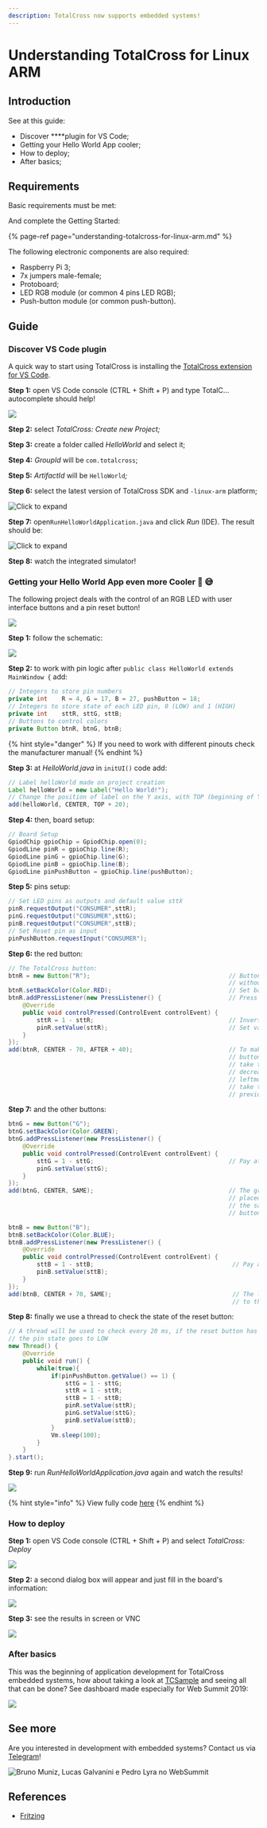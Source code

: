 ```yaml
---
description: TotalCross now supports embedded systems!
---
```


# Understanding TotalCross for Linux ARM

## Introduction

See at this guide:

* Discover ****plugin for VS Code;
* Getting your Hello World App cooler;
* How to deploy; 
* After basics;

## Requirements

Basic requirements must be met:

And complete the Getting Started:

{% page-ref page="understanding-totalcross-for-linux-arm.md" %}

The following electronic components are also required:

* Raspberry Pi 3;
* 7x jumpers male-female;
* Protoboard;
* LED RGB module \(or common 4 pins LED RGB\);
* Push-button module \(or common push-button\).

## **Guide**

### Discover VS Code plugin

A quick way to start using TotalCross is installing the [TotalCross extension for VS Code](https://marketplace.visualstudio.com/items?itemName=Italo.totalcross). 

**Step 1:** open VS Code console  \(CTRL + Shift + P\) and type TotalC… autocomplete should help!

![](../.gitbook/assets/3-1.gif)

**Step 2:** select _TotalCross: Create new Project;_ 

**Step 3:** create a folder called _HelloWorld_ and select it; 

**Step 4:** _GroupId_ will be `com.totalcross`;

**Step 5:** _ArtifactId_ will be `HelloWorld`_;_

**Step 6:** select the latest version of TotalCross SDK and `-linux-arm` platform;

![Click to expand](../.gitbook/assets/4-1.gif)

**Step 7:** open`RunHelloWorldApplication.java` and click _Run_ \(IDE\). The result should be:

![Click  to expand](../.gitbook/assets/5-1.gif)

**Step 8:** watch the integrated simulator!

### Getting your Hello World App even more Cooler 🥶 😅 

The following project deals with the control of an RGB LED with user interface buttons and a pin reset button!

![](../.gitbook/assets/gpiotutorial.jpg)

**Step 1:** follow the schematic:

![](../.gitbook/assets/understanding_linux_arm.png)

**Step 2:** to work with pin logic after `public class HelloWorld extends MainWindow {` add:

```java
// Integers to store pin numbers
private int    R = 4, G = 17, B = 27, pushButton = 18;
// Integers to store state of each LED pin, 0 (LOW) and 1 (HIGH)
private int    sttR, sttG, sttB;
// Buttons to control colors 
private Button btnR, btnG, btnB;
```

{% hint style="danger" %}
If you need to work with different pinouts check the manufacturer manual!
{% endhint %}

**Step 3:** at  _HelloWorld.java_ in `initUI()` code add:

```java
// Label helloWorld made on project creation
Label helloWorld = new Label("Hello World!");
// Change the position of label on the Y axis, with TOP (beginning of Y) + a fill of 20
add(helloWorld, CENTER, TOP + 20);
```

**Step 4:** then, board setup:

```java
// Board Setup
GpiodChip gpioChip = GpiodChip.open(0);
GpiodLine pinR = gpioChip.line(R);
GpiodLine pinG = gpioChip.line(G);
GpiodLine pinB = gpioChip.line(B);
GpiodLine pinPushButton = gpioChip.line(pushButton);
```

**Step 5:** pins setup:

```java
// Set LED pins as outputs and default value sttX
pinR.requestOutput("CONSUMER",sttR);
pinG.requestOutput("CONSUMER",sttG);
pinB.requestOutput("CONSUMER",sttB);
// Set Reset pin as input
pinPushButton.requestInput("CONSUMER");
```

**Step 6:** the red button:

```java
// The TotalCross button:
btnR = new Button("R");                                       // Button instantiation
                                                              // without text
btnR.setBackColor(Color.RED);                                 // Set background color (red)
btnR.addPressListener(new PressListener() {                   // Press event listener
    @Override
    public void controlPressed(ControlEvent controlEvent) {
        sttR = 1 - sttR;                                      // Invert pin state 
        pinR.setValue(sttR);                                  // Set value (HIGH or LOW)
    }
});
add(btnR, CENTER - 70, AFTER + 40);                           // To make horizontally aligned 
                                                              // buttons in the 'RGB' sequence,
                                                              // take the center reference and 
                                                              // decrease 70 to place the 
                                                              // leftmost R. In the Y axis just
                                                              // take the reference of the
                                                              // previous component and add 40
```

**Step 7:** and the other buttons: 

```java
btnG = new Button("G");
btnG.setBackColor(Color.GREEN);
btnG.addPressListener(new PressListener() {
    @Override
    public void controlPressed(ControlEvent controlEvent) {
        sttG = 1 - sttG;                                      // Pay attention to change pin!!!
        pinG.setValue(sttG);
    }
});
add(btnG, CENTER, SAME);                                      // The green button will be 
                                                              // placed at the center and in 
                                                              // the same line of previous 
                                                              // button

btnB = new Button("B");
btnB.setBackColor(Color.BLUE);
btnB.addPressListener(new PressListener() {
    @Override
    public void controlPressed(ControlEvent controlEvent) {
        sttB = 1 - sttB;                                       // Pay attention to change pin!!!
        pinB.setValue(sttB);      
    }
});
add(btnB, CENTER + 70, SAME);                                  // The last button will be placed 
                                                               // to the right of the center.
```

**Step 8:** finally we use a thread to check the state of the reset button:

```java
// A thread will be used to check every 20 ms, if the reset button has been pressed: if yes then 
// the pin state goes to LOW
new Thread() {
    @Override
    public void run() {
        while(true){
            if(pinPushButton.getValue() == 1) {
                sttG = 1 - sttG;
                sttR = 1 - sttR;
                sttB = 1 - sttB;
                pinR.setValue(sttR);
                pinG.setValue(sttG);
                pinB.setValue(sttB);
            }
            Vm.sleep(100);
        } 
    }
}.start();
```

**Step 9:** run _RunHelloWorldApplication.java_ again and watch the results! 

![](../.gitbook/assets/6-1.gif)

{% hint style="info" %}
View fully code [here](https://gist.github.com/acmlira/e6c18f0a82688f750c1648af4d101344) 
{% endhint %}

### How to deploy

**Step 1:** open VS Code console  \(CTRL + Shift + P\) and select _TotalCross: Deploy_

![](../.gitbook/assets/7-1.gif)

**Step 2:** a second dialog box will appear and just fill in the board's information:

![](../.gitbook/assets/8-1.gif)

**Step 3:** see the results in screen or VNC

![](../.gitbook/assets/9-1.gif)

### After basics

This was the beginning of application development for TotalCross embedded systems, how about taking a look at [TCSample](https://github.com/TotalCross/TCSample) and seeing all that can be done? See dashboard made especially for Web Summit 2019:

![](../.gitbook/assets/video.gif)

## See more

Are you interested in development with embedded systems? Contact us via [Telegram](https://t.me/comunidadetotalcross)! 

![Bruno Muniz, Lucas Galvanini e Pedro Lyra no WebSummit](../.gitbook/assets/img3-1.jpeg)

## References

* [Fritzing ](https://fritzing.org/home/)

